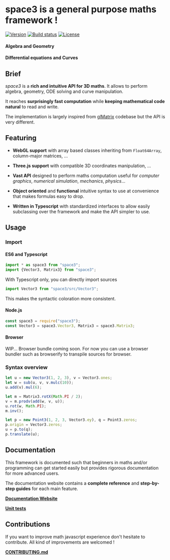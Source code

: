 # space3 is a general purpose maths framework !
[![Version](https://img.shields.io/npm/v/space3.svg?style=flat-square)](https://www.npmjs.com/package/space3)
[![Build status](https://img.shields.io/travis/samiBendou/space3.svg?style=flat-square)](https://travis-ci.org/samiBendou/space3)
[![License](https://img.shields.io/npm/l/space3.svg?style=flat-square)](https://www.npmjs.com/package/space3)

#### Algebra and Geometry 
#### Differential equations and Curves

## Brief

_space3_ is a **rich and intuitive API for 3D maths**. 
It allows to perform algebra, geometry, ODE solving and curve manipulation.

It reaches **surprisingly fast computation** while **keeping mathematical code natural** to read and write.

The implementation is largely inspired from [glMatrix](http://glmatrix.net/) codebase but the API is very different.

## Featuring
- **WebGL support** with array based classes inheriting from `Float64Array`, column-major matrices, ...

- **Three.js support** with compatible 3D coordinates manipulation, ...

- **Vast API** designed to perform maths computation useful for _computer graphics_, _numerical simulation_, _mechanics_, _physics_...

- **Object oriented** and **functional** intuitive syntax to use at convenience that makes formulas easy to drop. 

- **Written in Typescript** with standardized interfaces to allow easily subclassing over the framework and make the API simpler to use.

## Usage

### Import
#### ES6 and Typescript
```js
import * as space3 from "space3";
import {Vector3, Matrix3} from "space3";
```

With Typescript only, you can directly import sources 
```typescript
import Vector3 from "space3/src/Vector3";
```
This makes the syntactic coloration more consistent.
#### Node.js
```js
const space3 = require("space3");
const Vector3 = space3.Vector3, Matrix3 = space3.Matrix3;
```

#### Browser
WIP... Browser bundle coming soon.
For now you can use a browser bundler such as browserify to transpile sources for browser.

### Syntax overview
```js
let u = new Vector3(1, 2, 3), v = Vector3.ones;
let w = sub(u, v, v.mulc(10));
u.add(v).mul(6);

let m = Matrix3.rotX(Math.PI / 2);
v = m.prodv(add(w, v, u));
u.rot(w, Math.PI);
m.inv();

let p = new Point3(1, 2, 3, Vector3.ey), q = Point3.zeros;
p.origin = Vector3.zeros;
u = p.to(q);
p.translate(u);
```

## Documentation
This framework is documented such that beginners in maths and/or programming can get started easily but 
provides rigorous documentation for more advanced users.

The documentation website contains a **complete reference** and **step-by-step guides** for each main feature.

**[Documentation Website](https://samibendou.github.io/space3/)**

**[Unit tests](https://github.com/samiBendou/space3/tree/master/test)**

## Contributions
If you want to improve math javascript experience don't hesitate to contribute. 
All kind of improvements are welcomed !

**[CONTRIBUTING.md](https://github.com/samiBendou/space3/blob/master/CONTRIBUTING.md)**